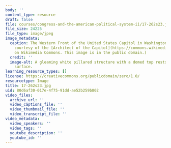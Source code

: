 ```yaml
---
body: ''
content_type: resource
draft: false
file: courses/congress-and-the-american-political-system-ii/17-262s23.jpg
file_size: 24225
file_type: image/jpeg
image_metadata:
  caption: The Western Front of the United States Capitol in Washington, DC. (Image
    courtesy of the [Architect of the Capitol](https://commons.wikimedia.org/wiki/File:United_States_Capitol_-_west_front.jpg)
    on Wikimedia Commons. This image is in the public domain.)
  credit: ''
  image-alt: A gleaming white pillared structure with a domed top rests on a grassy
    surface.
learning_resource_types: []
license: https://creativecommons.org/publicdomain/zero/1.0/
resourcetype: Image
title: 17-262s23.jpg
uid: 80d6af30-017e-4f75-91dd-ae52b259b802
video_files:
  archive_url: ''
  video_captions_file: ''
  video_thumbnail_file: ''
  video_transcript_file: ''
video_metadata:
  video_speakers: ''
  video_tags: ''
  youtube_description: ''
  youtube_id: ''
---
```

